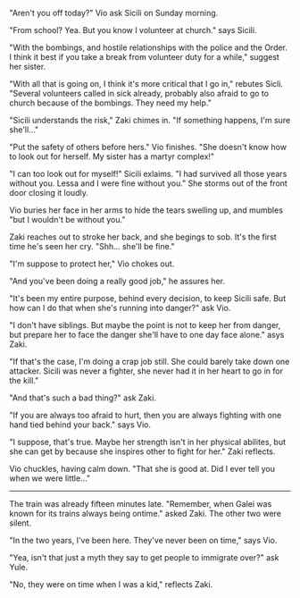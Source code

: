"Aren't you off today?" Vio ask Sicili on Sunday morning. 

"From school? Yea. But you know I volunteer at church." says Sicili.

"With the bombings, and hostile relationships with the police and the Order. I think it best if you take a break from volunteer duty for a while," suggest her sister.

"With all that is going on, I think it's more critical that I go in," rebutes Sicli. "Several volunteers called in sick already, probably also afraid to go to church because of the bombings. They need my help."

"Sicili understands the risk," Zaki chimes in. "If something happens, I'm sure she'll..."

"Put the safety of others before hers." Vio finishes. "She doesn't know how to look out for herself. My sister has a martyr complex!"

"I can too look out for myself!" Sicili exlaims. "I had survived all those years without you. Lessa and I were fine without you." She storms out of the front door closing it loudly.

Vio buries her face in her arms to hide the tears swelling up, and mumbles "but I wouldn't be without you."

Zaki reaches out to stroke her back, and she begings to sob. It's the first time he's seen her cry. "Shh... she'll be fine."

"I'm suppose to protect her," Vio chokes out.

"And you've been doing a really good job," he assures her.

"It's been my entire purpose, behind every decision, to keep Sicili safe. But how can I do that when she's running into danger?" ask Vio.

"I don't have siblings. But maybe the point is not to keep her from danger, but prepare her to face the danger she'll have to one day face alone." asys Zaki.

"If that's the case, I'm doing a crap job still. She could barely take down one attacker. Sicili was never a fighter, she never had it in her heart to go in for the kill."

"And that's such a bad thing?" ask Zaki.

"If you are always too afraid to hurt, then you are always fighting with one hand tied behind your back." says Vio.

"I suppose, that's true. Maybe her strength isn't in her physical abilites, but she can get by because she inspires other to fight for her." Zaki reflects.

Vio chuckles, having calm down. "That she is good at. Did I ever tell you when we were little..."

---

The train was already fifteen minutes late. "Remember, when Galei was known for its trains always being ontime." asked Zaki. The other two were silent. 

"In the two years, I've been here. They've never been on time," says Vio.

"Yea, isn't that just a myth they say to get people to immigrate over?" ask Yule.

"No, they were on time when I was a kid," reflects Zaki.


